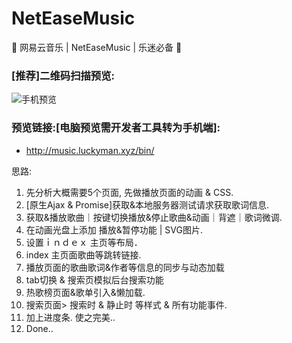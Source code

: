 # NetEaseMusic
:musical_note:  网易云音乐 | NetEaseMusic | 乐迷必备  :tada:

### [推荐]二维码扫描预览: 

![手机预览](http://music.luckyman.xyz/src/img/bin.png)

### 预览链接:[电脑预览需开发者工具转为手机端]: 

- http://music.luckyman.xyz/bin/

思路: 

1. 先分析大概需要5个页面, 先做播放页面的动画 & CSS.
2. [原生Ajax & Promise]获取&本地服务器测试请求获取歌词信息.
3. 获取&播放歌曲｜按键切换播放&停止歌曲&动画｜背遮｜歌词微调.
4. 在动画光盘上添加 播放&暂停功能 | SVG图片.
5. 设置ｉｎｄｅｘ 主页等布局．
6. index 主页面歌曲等跳转链接.
7. 播放页面的歌曲歌词&作者等信息的同步与动态加载
8. tab切换 & 搜索页模拟后台搜索功能 
9. 热歌榜页面&歌单引入&懒加载.
10. 搜索页面> 搜索时 & 静止时 等样式 & 所有功能事件.
11. 加上进度条. 使之完美..
12. Done..

